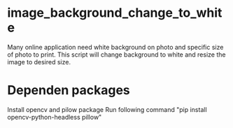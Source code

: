 # image_background_change_to_white
Many online application need white background on photo and specific size of photo to print. This script will change background to white and resize the image to desired size.
# Dependen packages
Install opencv and pilow package 
Run following command "pip install opencv-python-headless pillow"